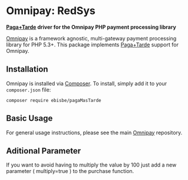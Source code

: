 Omnipay: RedSys
===============

**[Paga+Tarde](http://docs.pagamastarde.com/)  driver for the Omnipay PHP payment processing library**

[Omnipay](https://github.com/thephpleague/omnipay) is a framework agnostic, multi-gateway payment
processing library for PHP 5.3+. This package implements [Paga+Tarde](http://docs.pagamastarde.com/) support for Omnipay.

Installation
------------

Omnipay is installed via [Composer](http://getcomposer.org/). To install, simply add it to your `composer.json` file:

```
composer require ebisbe/pagaMasTarde
```


Basic Usage
-----------

For general usage instructions, please see the main [Omnipay](https://github.com/thephpleague/omnipay)
repository.

Aditional Parameter
-----------

If you want to avoid having to multiply the value by 100 just add a new parameter ( multiply=true ) to the purchase function. 
